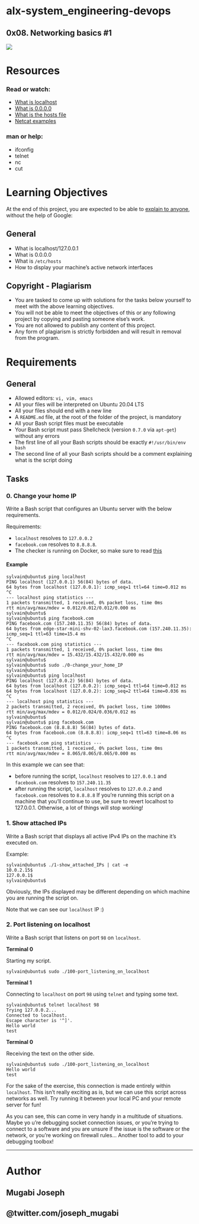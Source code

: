 # alx-system_engineering-devops
## 0x08. Networking basics #1
![](https://s3.amazonaws.com/intranet-projects-files/holbertonschool-sysadmin_devops/285/s7kpNYq.png)

# Resources
### Read or watch:

* [What is localhost](https://en.wikipedia.org/wiki/Localhost)
* [What is 0.0.0.0](https://en.wikipedia.org/wiki/0.0.0.0)
* [What is the hosts file](https://www.makeuseof.com/tag/modify-manage-hosts-file-linux/)
* [Netcat examples](https://www.thegeekstuff.com/2012/04/nc-command-examples/)
### man or help:

* ifconfig
* telnet
* nc
* cut

# Learning Objectives
At the end of this project, you are expected to be able to [explain to anyone](https://fs.blog/feynman-learning-technique/), without the help of Google:

## General
* What is localhost/127.0.0.1
* What is 0.0.0.0
* What is ``/etc/hosts``
* How to display your machine’s active network interfaces

## Copyright - Plagiarism
* You are tasked to come up with solutions for the tasks below yourself to meet with the above learning objectives.
* You will not be able to meet the objectives of this or any following project by copying and pasting someone else’s work.
* You are not allowed to publish any content of this project.
* Any form of plagiarism is strictly forbidden and will result in removal from the program.
# Requirements
## General
* Allowed editors: ``vi, vim, emacs``
* All your files will be interpreted on Ubuntu 20.04 LTS
* All your files should end with a new line
* A ``README.md`` file, at the root of the folder of the project, is mandatory
* All your Bash script files must be executable
* Your Bash script must pass Shellcheck (version ``0.7.0`` via ``apt-get``) without any errors
* The first line of all your Bash scripts should be exactly ``#!/usr/bin/env bash``
* The second line of all your Bash scripts should be a comment explaining what is the script doing

## Tasks
### 0. Change your home IP
Write a Bash script that configures an Ubuntu server with the below requirements.

Requirements:

* ``localhost`` resolves to ``127.0.0.2``
* ``facebook.com`` resolves to ``8.8.8.8``.
* The checker is running on Docker, so make sure to read [this](http://blog.jonathanargentiero.com/docker-sed-cannot-rename-etcsedl8ysxl-device-or-resource-busy/)
#### Example
```
sylvain@ubuntu$ ping localhost
PING localhost (127.0.0.1) 56(84) bytes of data.
64 bytes from localhost (127.0.0.1): icmp_seq=1 ttl=64 time=0.012 ms
^C
--- localhost ping statistics ---
1 packets transmitted, 1 received, 0% packet loss, time 0ms
rtt min/avg/max/mdev = 0.012/0.012/0.012/0.000 ms
sylvain@ubuntu$
sylvain@ubuntu$ ping facebook.com
PING facebook.com (157.240.11.35) 56(84) bytes of data.
64 bytes from edge-star-mini-shv-02-lax3.facebook.com (157.240.11.35): icmp_seq=1 ttl=63 time=15.4 ms
^C
--- facebook.com ping statistics ---
1 packets transmitted, 1 received, 0% packet loss, time 0ms
rtt min/avg/max/mdev = 15.432/15.432/15.432/0.000 ms
sylvain@ubuntu$
sylvain@ubuntu$ sudo ./0-change_your_home_IP
sylvain@ubuntu$
sylvain@ubuntu$ ping localhost
PING localhost (127.0.0.2) 56(84) bytes of data.
64 bytes from localhost (127.0.0.2): icmp_seq=1 ttl=64 time=0.012 ms
64 bytes from localhost (127.0.0.2): icmp_seq=2 ttl=64 time=0.036 ms
^C
--- localhost ping statistics ---
2 packets transmitted, 2 received, 0% packet loss, time 1000ms
rtt min/avg/max/mdev = 0.012/0.024/0.036/0.012 ms
sylvain@ubuntu$
sylvain@ubuntu$ ping facebook.com
PING facebook.com (8.8.8.8) 56(84) bytes of data.
64 bytes from facebook.com (8.8.8.8): icmp_seq=1 ttl=63 time=8.06 ms
^C
--- facebook.com ping statistics ---
1 packets transmitted, 1 received, 0% packet loss, time 0ms
rtt min/avg/max/mdev = 8.065/8.065/8.065/0.000 ms
```

In this example we can see that:
* before running the script, ``localhost`` resolves to ``127.0.0.1`` and ``facebook.com`` resolves to ``157.240.11.35``
* after running the script, ``localhost`` resolves to ``127.0.0.2`` and ``facebook.com`` resolves to ``8.8.8.8``
If you’re running this script on a machine that you’ll continue to use, be sure to revert localhost to 127.0.0.1. Otherwise, a lot of things will stop working!

### 1. Show attached IPs
Write a Bash script that displays all active IPv4 IPs on the machine it’s executed on.

Example:
```
sylvain@ubuntu$ ./1-show_attached_IPs | cat -e
10.0.2.15$
127.0.0.1$
sylvain@ubuntu$
```

Obviously, the IPs displayed may be different depending on which machine you are running the script on.

Note that we can see our ``localhost`` IP :)

### 2. Port listening on localhost
Write a Bash script that listens on port ``98`` on ``localhost``.

**Terminal 0**

Starting my script.
```
sylvain@ubuntu$ sudo ./100-port_listening_on_localhost
```
**Terminal 1**

Connecting to ``localhost`` on port ``98`` using ``telnet`` and typing some text.
```
sylvain@ubuntu$ telnet localhost 98
Trying 127.0.0.2...
Connected to localhost.
Escape character is '^]'.
Hello world
test
```

**Terminal 0**

Receiving the text on the other side.
```
sylvain@ubuntu$ sudo ./100-port_listening_on_localhost
Hello world
test
```

For the sake of the exercise, this connection is made entirely within ``localhost``. This isn’t really exciting as is, but we can use this script across networks as well. Try running it between your local PC and your remote server for fun!

As you can see, this can come in very handy in a multitude of situations. Maybe yo
u’re debugging socket connection issues, or you’re trying to connect to a software and you are unsure if the issue is the software or the network, or you’re working on firewall rules… Another tool to add to your debugging toolbox!

---
# Author
## Mugabi Joseph
## @twitter.com/joseph_mugabi
